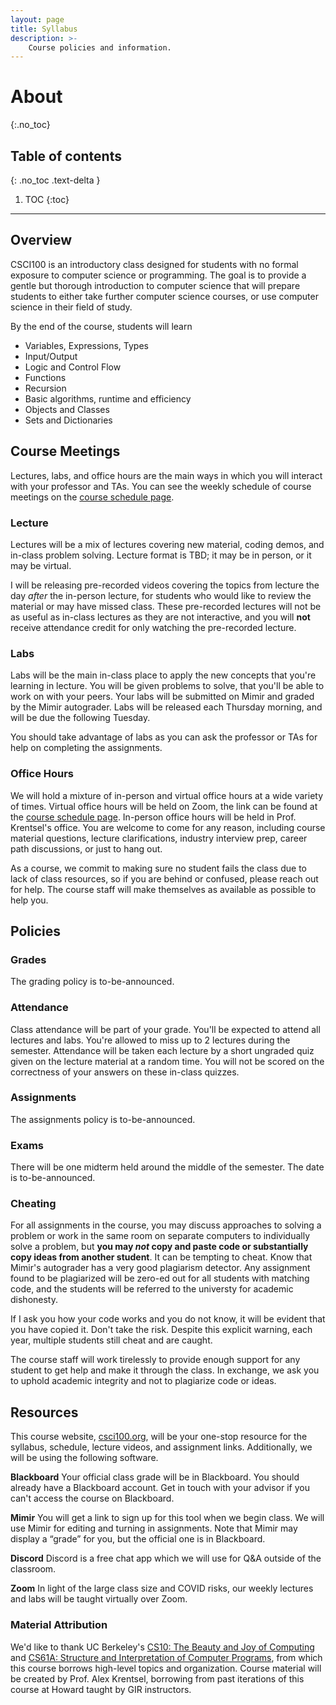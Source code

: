 ```yaml
---
layout: page
title: Syllabus
description: >-
    Course policies and information.
---
```


# About
{:.no_toc}

## Table of contents
{: .no_toc .text-delta }

1. TOC
{:toc}

---
## Overview
CSCI100 is an introductory class designed for students with no formal exposure to computer science or programming. The goal is to provide a gentle but thorough introduction to computer science that will prepare students to either take further computer science courses, or use computer science in their field of study.

By the end of the course, students will learn
 - Variables, Expressions, Types
 - Input/Output
 - Logic and Control Flow
 - Functions
 - Recursion
 - Basic algorithms, runtime and efficiency
 - Objects and Classes
 - Sets and Dictionaries

## Course Meetings
Lectures, labs, and office hours are the main ways in which you will interact with your professor and TAs. You can see the weekly schedule of course meetings on the [course schedule page](schedule.md).
### Lecture
Lectures will be a mix of lectures covering new material, coding demos, and in-class problem solving. Lecture format is TBD; it may be in person, or it may be virtual.

I will be releasing pre-recorded videos covering the topics from lecture the day *after* the in-person lecture, for students who would like to review the material or may have missed class. These pre-recorded lectures will not be as useful as in-class lectures as they are not interactive, and you will **not** receive attendance credit for only watching the pre-recorded lecture.

### Labs
Labs will be the main in-class place to apply the new concepts that you're learning in lecture. You will be given problems to solve, that you'll be able to work on with your peers. Your labs will be submitted on Mimir and graded by the Mimir autograder. Labs will be released each Thursday morning, and will be due the following Tuesday. 

You should take advantage of labs as you can ask the professor or TAs for help on completing the assignments. 

### Office Hours

We will hold a mixture of in-person and virtual office hours at a wide variety of times. Virtual office hours will be held on Zoom, the link can be found at the [course schedule page](schedule.md). In-person office hours will be held in Prof. Krentsel's office. You are welcome to come for any reason, including course material questions, lecture clarifications, industry interview prep, career path discussions, or just to hang out. 

As a course, we commit to making sure no student fails the class due to lack of class resources, so if you are behind or confused, please reach out for help. The course staff will make themselves as available as possible to help you.

## Policies

### Grades

The grading policy is to-be-announced.

### Attendance
Class attendance will be part of your grade. You'll be expected to attend all lectures and labs. You're allowed to miss up to 2 lectures during the semester. Attendance will be taken each lecture by a short ungraded quiz given on the lecture material at a random time. You will not be scored on the correctness of your answers on these in-class quizzes.

### Assignments

The assignments policy is to-be-announced.

### Exams

There will be one midterm held around the middle of the semester. The date is to-be-announced.

### Cheating

For all assignments in the course, you may discuss approaches to solving a problem or work in the same room on separate computers to individually solve a problem, but **you may *not* copy and paste code or substantially copy ideas from another student**. It can be tempting to cheat. Know that Mimir's autograder has a very good plagiarism detector. Any assignment found to be plagiarized will be zero-ed out for all students with matching code, and the students will be referred to the universty for academic dishonesty. 

If I ask you how your code works and you do not know, it will be evident that you have copied it. Don't take the risk. Despite this explicit warning, each year, multiple students still cheat and are caught. 

The course staff will work tirelessly to provide enough support for any student to get help and make it through the class. In exchange, we ask you to uphold academic integrity and not to plagiarize code or ideas. 

## Resources

This course website, [csci100.org](https://www.csci100.org), will be your one-stop resource for the syllabus, schedule, lecture videos, and assignment links. Additionally, we will be using the following software.

**Blackboard**
Your official class grade will be in Blackboard. You should already have a Blackboard account. Get in touch with your advisor if you can't access the course on Blackboard.

**Mimir**
You will get a link to sign up for this tool when we begin class. We will use Mimir for editing and turning in assignments. Note that Mimir may display a “grade” for you, but the official one is in Blackboard.

**Discord**
Discord is a free chat app which we will use for Q&A outside of the classroom. 

**Zoom**
In light of the large class size and COVID risks, our weekly lectures and labs will be taught virtually over Zoom.

### Material Attribution
We'd like to thank UC Berkeley's [CS10: The Beauty and Joy of Computing](https://cs10.org/fa19/) and [CS61A: Structure and Interpretation of Computer Programs](https://inst.eecs.berkeley.edu/~cs61a/fa15/), from which this course borrows high-level topics and organization. Course material will be created by Prof. Alex Krentsel, borrowing from past iterations of this course at Howard taught by GIR instructors.

